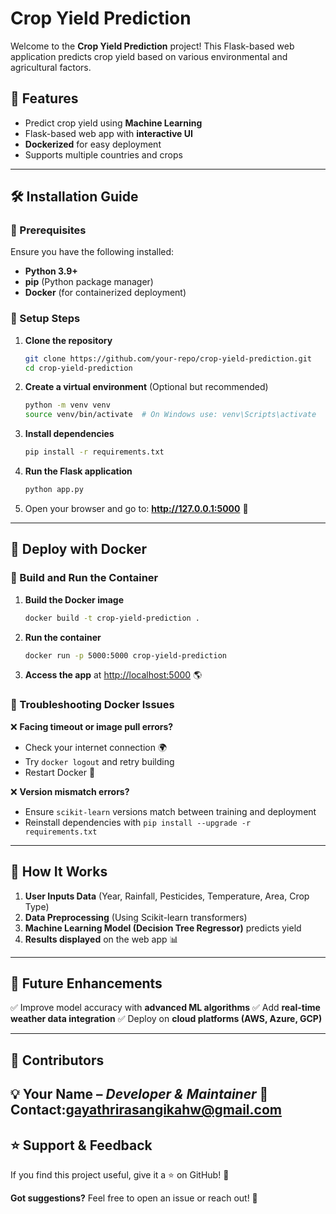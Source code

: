 # Crop Yield Prediction

Welcome to the **Crop Yield Prediction** project! This Flask-based web application predicts crop yield based on various environmental and agricultural factors.

## 🚀 Features
- Predict crop yield using **Machine Learning**
- Flask-based web app with **interactive UI**
- **Dockerized** for easy deployment
- Supports multiple countries and crops

---

## 🛠️ Installation Guide

### 🔹 Prerequisites
Ensure you have the following installed:
- **Python 3.9+**
- **pip** (Python package manager)
- **Docker** (for containerized deployment)

### 🔹 Setup Steps
1. **Clone the repository**
   ```bash
   git clone https://github.com/your-repo/crop-yield-prediction.git
   cd crop-yield-prediction
   ```
2. **Create a virtual environment** (Optional but recommended)
   ```bash
   python -m venv venv
   source venv/bin/activate  # On Windows use: venv\Scripts\activate
   ```
3. **Install dependencies**
   ```bash
   pip install -r requirements.txt
   ```
4. **Run the Flask application**
   ```bash
   python app.py
   ```
5. Open your browser and go to: **http://127.0.0.1:5000** 🚀

---

## 🐳 Deploy with Docker

### 🔹 Build and Run the Container
1. **Build the Docker image**
   ```bash
   docker build -t crop-yield-prediction .
   ```
2. **Run the container**
   ```bash
   docker run -p 5000:5000 crop-yield-prediction
   ```
3. **Access the app** at [http://localhost:5000](http://localhost:5000) 🌎

### 🔹 Troubleshooting Docker Issues
❌ **Facing timeout or image pull errors?**
   - Check your internet connection 🌍
   - Try `docker logout` and retry building
   - Restart Docker 🐳

❌ **Version mismatch errors?**
   - Ensure `scikit-learn` versions match between training and deployment
   - Reinstall dependencies with `pip install --upgrade -r requirements.txt`

---

## 🧠 How It Works
1. **User Inputs Data** (Year, Rainfall, Pesticides, Temperature, Area, Crop Type)
2. **Data Preprocessing** (Using Scikit-learn transformers)
3. **Machine Learning Model (Decision Tree Regressor)** predicts yield
4. **Results displayed** on the web app 📊

---

## 📌 Future Enhancements
✅ Improve model accuracy with **advanced ML algorithms**
✅ Add **real-time weather data integration**
✅ Deploy on **cloud platforms (AWS, Azure, GCP)**

---

## 👥 Contributors
💡 **Your Name** – *Developer & Maintainer*
📧 Contact:gayathrirasangikahw@gmail.com
---

## ⭐ Support & Feedback
If you find this project useful, give it a ⭐ on GitHub! 🎉

**Got suggestions?** Feel free to open an issue or reach out! 🚀

